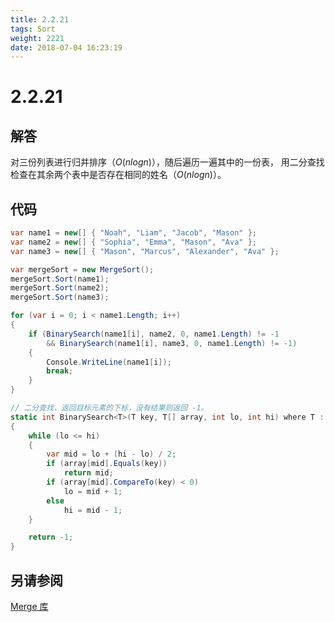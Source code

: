 ```yaml
---
title: 2.2.21
tags: Sort
weight: 2221
date: 2018-07-04 16:23:19
---
```


# 2.2.21


## 解答

对三份列表进行归并排序（$O(nlogn)$），随后遍历一遍其中的一份表， 用二分查找检查在其余两个表中是否存在相同的姓名（$O(nlogn)$）。

## 代码

```csharp
var name1 = new[] { "Noah", "Liam", "Jacob", "Mason" };
var name2 = new[] { "Sophia", "Emma", "Mason", "Ava" };
var name3 = new[] { "Mason", "Marcus", "Alexander", "Ava" };

var mergeSort = new MergeSort();
mergeSort.Sort(name1);
mergeSort.Sort(name2);
mergeSort.Sort(name3);

for (var i = 0; i < name1.Length; i++)
{
    if (BinarySearch(name1[i], name2, 0, name1.Length) != -1
        && BinarySearch(name1[i], name3, 0, name1.Length) != -1)
    {
        Console.WriteLine(name1[i]);
        break;
    }
}

// 二分查找，返回目标元素的下标，没有结果则返回 -1。
static int BinarySearch<T>(T key, T[] array, int lo, int hi) where T : IComparable<T>
{
    while (lo <= hi)
    {
        var mid = lo + (hi - lo) / 2;
        if (array[mid].Equals(key))
            return mid;
        if (array[mid].CompareTo(key) < 0)
            lo = mid + 1;
        else
            hi = mid - 1;
    }

    return -1;
}
```

## 另请参阅

[Merge 库](https://github.com/ikesnowy/Algorithms-4th-Edition-in-Csharp/tree/master/2%20Sorting/2.2/Merge)
